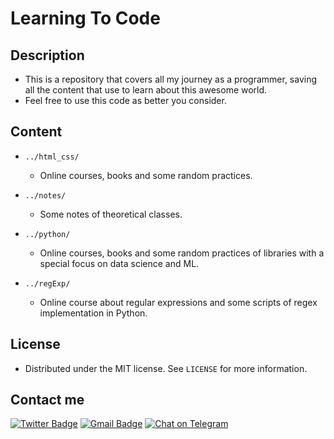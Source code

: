 # Learning To Code

## Description

- This is a repository that covers all my journey as a programmer, saving all the content that use to learn about this awesome world.
- Feel free to use this code as better you consider.

## Content

- `../html_css/`

    - Online courses, books and some random practices.

- `../notes/`

    - Some notes of theoretical classes.

- `../python/`

    - Online courses, books and some random practices of libraries with a special focus on data science and ML.

- `../regExp/`

    - Online course about regular expressions and some scripts of regex implementation in Python.

## License

- Distributed under the MIT license. See `LICENSE` for more information.

## Contact me

[![Twitter Badge](https://img.shields.io/badge/-James_Noria-1ca0f1?style=flat-square&logo=twitter&logoColor=white&link=https://twitter.com/jamesnoria)](https://twitter.com/jamesnoria) [![Gmail Badge](https://img.shields.io/badge/-jamesnoria@gmail.com-c14438?style=flat-square&logo=Gmail&logoColor=white&link=mailto:jamesnoria@gmail.com)](mailto:jamesnoria@gmail.com) [![Chat on Telegram](https://img.shields.io/badge/Chat%20on-Telegram-brightgreen.svg)](https://t.me/jamesnoria) 
